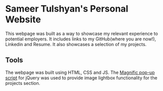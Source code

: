 # Sameer Tulshyan's Personal Website
This webpage was built as a way to showcase my relevant experience to potential employers. It includes links to my GitHub(where you are now!), Linkedin and Resume. It also showcases a selection of my projects.

## Tools
The webpage was built using HTML, CSS and JS. The [Magnific pop-up script](http://dimsemenov.com/plugins/magnific-popup/) for jQuery was used to provide image lightbox functionality for the projects section.
